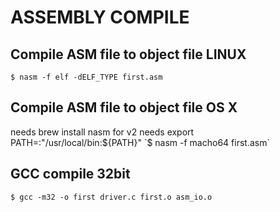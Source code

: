 # ASSEMBLY COMPILE

## Compile ASM file to object file LINUX
`$ nasm -f elf -dELF_TYPE first.asm`

## Compile ASM file to object file OS X
needs brew install nasm for v2
needs export PATH=:"/usr/local/bin:${PATH}"
`$ nasm -f macho64 first.asm`

## GCC compile 32bit
`$ gcc -m32 -o first driver.c first.o asm_io.o`

